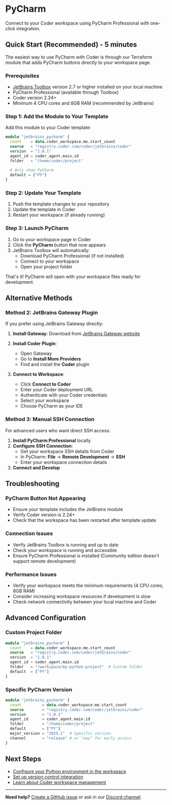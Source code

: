 # PyCharm

Connect to your Coder workspace using PyCharm Professional with one-click integration.

## Quick Start (Recommended) - 5 minutes

The easiest way to use PyCharm with Coder is through our Terraform module that adds PyCharm buttons directly to your workspace page.

### Prerequisites

- [JetBrains Toolbox](https://www.jetbrains.com/toolbox-app/) version 2.7 or higher installed on your local machine
- PyCharm Professional (available through Toolbox)
- Coder version 2.24+
- Minimum 4 CPU cores and 8GB RAM (recommended by JetBrains)

### Step 1: Add the Module to Your Template

Add this module to your Coder template:

```tf
module "jetbrains_pycharm" {
  count    = data.coder_workspace.me.start_count
  source   = "registry.coder.com/coder/jetbrains/coder"
  version  = "1.0.1"
  agent_id = coder_agent.main.id
  folder   = "/home/coder/project"
  
  # Only show PyCharm
  default = ["PY"]
}
```

### Step 2: Update Your Template

1. Push the template changes to your repository
2. Update the template in Coder
3. Restart your workspace (if already running)

### Step 3: Launch PyCharm

1. Go to your workspace page in Coder
2. Click the **PyCharm** button that now appears
3. JetBrains Toolbox will automatically:
   - Download PyCharm Professional (if not installed)
   - Connect to your workspace
   - Open your project folder

That's it! PyCharm will open with your workspace files ready for development.

## Alternative Methods

### Method 2: JetBrains Gateway Plugin

If you prefer using JetBrains Gateway directly:

1. **Install Gateway**: Download from [JetBrains Gateway website](https://www.jetbrains.com/remote-development/gateway/)

2. **Install Coder Plugin**:
   - Open Gateway
   - Go to **Install More Providers**
   - Find and install the **Coder** plugin

3. **Connect to Workspace**:
   - Click **Connect to Coder**
   - Enter your Coder deployment URL
   - Authenticate with your Coder credentials
   - Select your workspace
   - Choose PyCharm as your IDE

### Method 3: Manual SSH Connection

For advanced users who want direct SSH access:

1. **Install PyCharm Professional** locally
2. **Configure SSH Connection**:
   - Get your workspace SSH details from Coder
   - In PyCharm: **File** → **Remote Development** → **SSH**
   - Enter your workspace connection details
3. **Connect and Develop**

## Troubleshooting

### PyCharm Button Not Appearing

- Ensure your template includes the JetBrains module
- Verify Coder version is 2.24+
- Check that the workspace has been restarted after template update

### Connection Issues

- Verify JetBrains Toolbox is running and up to date
- Check your workspace is running and accessible
- Ensure PyCharm Professional is installed (Community edition doesn't support remote development)

### Performance Issues

- Verify your workspace meets the minimum requirements (4 CPU cores, 8GB RAM)
- Consider increasing workspace resources if development is slow
- Check network connectivity between your local machine and Coder

## Advanced Configuration

### Custom Project Folder

```tf
module "jetbrains_pycharm" {
  count    = data.coder_workspace.me.start_count
  source   = "registry.coder.com/coder/jetbrains/coder"
  version  = "1.0.1"
  agent_id = coder_agent.main.id
  folder   = "/workspace/my-python-project"  # Custom folder
  default  = ["PY"]
}
```

### Specific PyCharm Version

```tf
module "jetbrains_pycharm" {
  count         = data.coder_workspace.me.start_count
  source        = "registry.coder.com/coder/jetbrains/coder"
  version       = "1.0.1"
  agent_id      = coder_agent.main.id
  folder        = "/home/coder/project"
  default       = ["PY"]
  major_version = "2025.1"  # Specific version
  channel       = "release" # or "eap" for early access
}
```

## Next Steps

- [Configure your Python environment in the workspace](../../templates/)
- [Set up version control integration](../../../admin/git/)
- [Learn about Coder workspace management](../../)

---

**Need help?** [Create a GitHub issue](https://github.com/coder/coder/issues/new) or ask in our [Discord channel](https://discord.gg/coder).